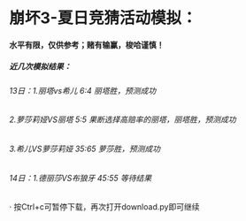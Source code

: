 # 崩坏3-夏日竞猜活动模拟：

#### 水平有限，仅供参考；赌有输赢，梭哈谨慎！

##### 近几次模拟结果：

###### 13日：1.丽塔vs希儿 6:4 丽塔胜，预测成功

###### 2.萝莎莉娅VS丽塔  5:5 果断选择高赔率的丽塔，丽塔胜，预测成功

###### 3.希儿VS萝莎莉娅 35:65 萝莎胜，预测成功

###### 14日：1.德丽莎VS布狼牙 45:55 等待结果





· 按Ctrl+c可暂停下载，再次打开download.py即可继续







